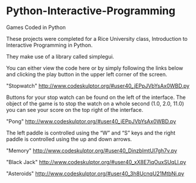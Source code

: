 # Python-Interactive-Programming
Games Coded in Python

These projects were completed for a Rice University class, Introduction to Interactive Programming in Python.

They make use of a library called simplegui. 

You can either view the code here or by simply following the links below and clicking the play button in the upper 
left corner of the screen.

"Stopwatch" http://www.codeskulptor.org/#user40_jEPpJVbYsAx0WBD.py

Buttons for your stop watch can be found on the left of the interface. 
The object of the game is to stop the watch on a whole second (1.0, 2.0, 11.0)
you can see your score on the top right of the interface.

"Pong" http://www.codeskulptor.org/#user40_jEPpJVbYsAx0WBD.py

The left paddle is controlled using the “W” and “S” keys and the right paddle is controlled using the up and down arrows.

"Memory" http://www.codeskulptor.org/#user40_DinzbImtUl7gh7v.py

"Black Jack" http://www.codeskulptor.org/#user40_xX8E7iqOuxSUqLl.py

"Asteroids" http://www.codeskulptor.org/#user40_3h8UcnqU21MtbNi.py

